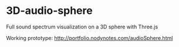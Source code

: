 # 3D-audio-sphere
Full sound spectrum visualization on a 3D sphere with Three.js

Working prototype: http://portfolio.nodynotes.com/audioSphere.html
